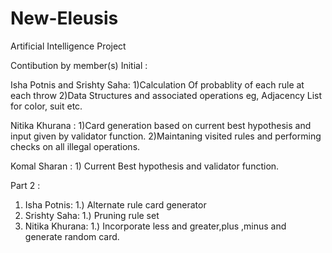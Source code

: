 # New-Eleusis
Artificial Intelligence Project

Contibution by member(s)
Initial : 

Isha Potnis and Srishty Saha:  1)Calculation Of probablity of each rule at each throw
                               2)Data Structures and associated operations eg, Adjacency List for color, suit etc.

Nitika Khurana : 1)Card generation based on current best hypothesis and input given by validator function.
                 2)Maintaning visited rules and performing checks on all illegal operations.
                

Komal Sharan : 1) Current Best hypothesis and validator function.
          
Part 2 :
1. Isha Potnis: 1.) Alternate rule card generator
2. Srishty Saha: 1.) Pruning rule set
3. Nitika Khurana: 1.) Incorporate less and greater,plus ,minus and generate random card.
